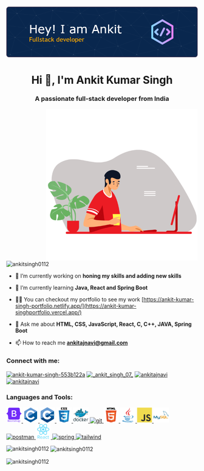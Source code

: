 ![Header](./github-header-image.png)
<h1 align="center">Hi 👋, I'm Ankit Kumar Singh</h1>
<h3 align="center">A passionate full-stack developer from India</h3>
<img align = "right" alt= "image" width = "400px" src = "main.gif">

<p align="left"> <img src="https://komarev.com/ghpvc/?username=ankitsingh0112&label=Profile%20views&color=0e75b6&style=flat" alt="ankitsingh0112" /> </p>

- 🔭 I’m currently working on **honing my skills and adding new skills**

- 🌱 I’m currently learning **Java, React and Spring Boot**

- 👨‍💻 You can checkout my portfolio to see my work [https://ankit-kumar-singh-portfolio.netlify.app/](https://ankit-kumar-singhportfolio.vercel.app/)

- 💬 Ask me about **HTML, CSS, JavaScript, React, C, C++, JAVA, Spring Boot**

- 📫 How to reach me **ankitajnavi@gmail.com**

<h3 align="left">Connect with me:</h3>
<p align="left">
<a href="https://linkedin.com/in/ankit-kumar-singh-553b122a" target="blank"><img align="center" src="https://raw.githubusercontent.com/rahuldkjain/github-profile-readme-generator/master/src/images/icons/Social/linked-in-alt.svg" alt="ankit-kumar-singh-553b122a" height="30" width="40" /></a>
<a href="https://instagram.com/_ankit_singh_07_" target="blank"><img align="center" src="https://raw.githubusercontent.com/rahuldkjain/github-profile-readme-generator/master/src/images/icons/Social/instagram.svg" alt="_ankit_singh_07_" height="30" width="40" /></a>
<a href="https://www.leetcode.com/ankitajnavi" target="blank"><img align="center" src="https://raw.githubusercontent.com/rahuldkjain/github-profile-readme-generator/master/src/images/icons/Social/leet-code.svg" alt="ankitajnavi" height="30" width="40" /></a>
<a href="https://auth.geeksforgeeks.org/user/ankitajnavi" target="blank"><img align="center" src="https://raw.githubusercontent.com/rahuldkjain/github-profile-readme-generator/master/src/images/icons/Social/geeks-for-geeks.svg" alt="ankitajnavi" height="30" width="40" /></a>
</p>

<h3 align="left">Languages and Tools:</h3>
<p align="left"> <a href="https://getbootstrap.com" target="_blank" rel="noreferrer"> <img src="https://raw.githubusercontent.com/devicons/devicon/master/icons/bootstrap/bootstrap-plain-wordmark.svg" alt="bootstrap" width="40" height="40"/> </a> <a href="https://www.cprogramming.com/" target="_blank" rel="noreferrer"> <img src="https://raw.githubusercontent.com/devicons/devicon/master/icons/c/c-original.svg" alt="c" width="40" height="40"/> </a> <a href="https://www.w3schools.com/cpp/" target="_blank" rel="noreferrer"> <img src="https://raw.githubusercontent.com/devicons/devicon/master/icons/cplusplus/cplusplus-original.svg" alt="cplusplus" width="40" height="40"/> </a> <a href="https://www.w3schools.com/css/" target="_blank" rel="noreferrer"> <img src="https://raw.githubusercontent.com/devicons/devicon/master/icons/css3/css3-original-wordmark.svg" alt="css3" width="40" height="40"/> </a> <a href="https://www.docker.com/" target="_blank" rel="noreferrer"> <img src="https://raw.githubusercontent.com/devicons/devicon/master/icons/docker/docker-original-wordmark.svg" alt="docker" width="40" height="40"/> </a> <a href="https://git-scm.com/" target="_blank" rel="noreferrer"> <img src="https://www.vectorlogo.zone/logos/git-scm/git-scm-icon.svg" alt="git" width="40" height="40"/> </a> <a href="https://www.w3.org/html/" target="_blank" rel="noreferrer"> <img src="https://raw.githubusercontent.com/devicons/devicon/master/icons/html5/html5-original-wordmark.svg" alt="html5" width="40" height="40"/> </a> <a href="https://www.java.com" target="_blank" rel="noreferrer"> <img src="https://raw.githubusercontent.com/devicons/devicon/master/icons/java/java-original.svg" alt="java" width="40" height="40"/> </a> <a href="https://developer.mozilla.org/en-US/docs/Web/JavaScript" target="_blank" rel="noreferrer"> <img src="https://raw.githubusercontent.com/devicons/devicon/master/icons/javascript/javascript-original.svg" alt="javascript" width="40" height="40"/> </a> <a href="https://www.mysql.com/" target="_blank" rel="noreferrer"> <img src="https://raw.githubusercontent.com/devicons/devicon/master/icons/mysql/mysql-original-wordmark.svg" alt="mysql" width="40" height="40"/> </a> <a href="https://postman.com" target="_blank" rel="noreferrer"> <img src="https://www.vectorlogo.zone/logos/getpostman/getpostman-icon.svg" alt="postman" width="40" height="40"/> </a> <a href="https://reactjs.org/" target="_blank" rel="noreferrer"> <img src="https://raw.githubusercontent.com/devicons/devicon/master/icons/react/react-original-wordmark.svg" alt="react" width="40" height="40"/> </a> <a href="https://spring.io/" target="_blank" rel="noreferrer"> <img src="https://www.vectorlogo.zone/logos/springio/springio-icon.svg" alt="spring" width="40" height="40"/> </a> <a href="https://tailwindcss.com/" target="_blank" rel="noreferrer"> <img src="https://www.vectorlogo.zone/logos/tailwindcss/tailwindcss-icon.svg" alt="tailwind" width="40" height="40"/> </a> </p>

<p><img align="left" src="https://github-readme-stats.vercel.app/api/top-langs?username=ankitsingh0112&show_icons=true&locale=en&layout=compact" alt="ankitsingh0112" /></p>

<p>&nbsp;<img align="center" src="https://github-readme-stats.vercel.app/api?username=ankitsingh0112&show_icons=true&locale=en" alt="ankitsingh0112" /></p>

<p><img align="center" src="https://github-readme-streak-stats.herokuapp.com/?user=ankitsingh0112&" alt="ankitsingh0112" /></p>
